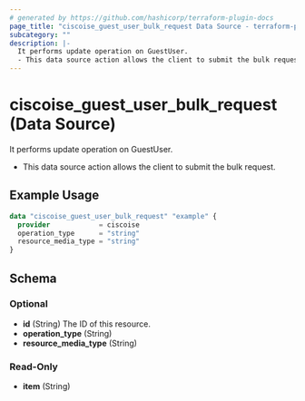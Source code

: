 ```yaml
---
# generated by https://github.com/hashicorp/terraform-plugin-docs
page_title: "ciscoise_guest_user_bulk_request Data Source - terraform-provider-ciscoise"
subcategory: ""
description: |-
  It performs update operation on GuestUser.
  - This data source action allows the client to submit the bulk request.
---
```


# ciscoise_guest_user_bulk_request (Data Source)

It performs update operation on GuestUser.

- This data source action allows the client to submit the bulk request.

## Example Usage

```terraform
data "ciscoise_guest_user_bulk_request" "example" {
  provider            = ciscoise
  operation_type      = "string"
  resource_media_type = "string"
}
```

<!-- schema generated by tfplugindocs -->
## Schema

### Optional

- **id** (String) The ID of this resource.
- **operation_type** (String)
- **resource_media_type** (String)

### Read-Only

- **item** (String)


